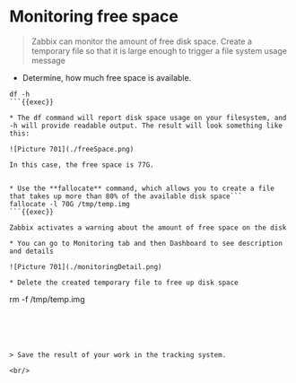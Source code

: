 # Monitoring free space


> Zabbix can monitor the amount of free disk space. Create a temporary file so that it is large enough to trigger a file system usage message

* Determine, how much free space is available.
```
df -h
```{{exec}}

* The df command will report disk space usage on your filesystem, and -h will provide readable output. The result will look something like this:

![Picture 701](./freeSpace.png)

In this case, the free space is 77G.


* Use the **fallocate** command, which allows you to create a file that takes up more than 80% of the available disk space```
fallocate -l 70G /tmp/temp.img
```{{exec}}

Zabbix activates a warning about the amount of free space on the disk

* You can go to Monitoring tab and then Dashboard to see description and details

![Picture 701](./monitoringDetail.png)

* Delete the created temporary file to free up disk space
```
rm -f /tmp/temp.img
```{{exec}}





> Save the result of your work in the tracking system.

<br/>
